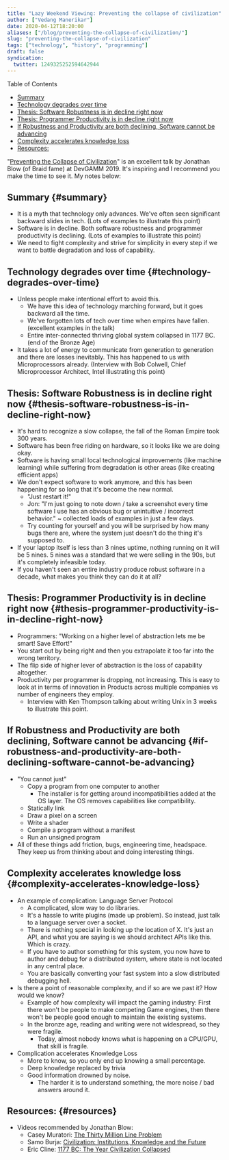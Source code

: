 ```yaml
---
title: "Lazy Weekend Viewing: Preventing the collapse of civilization"
author: ["Vedang Manerikar"]
date: 2020-04-12T18:20:00
aliases: ["/blog/preventing-the-collapse-of-civilization/"]
slug: "preventing-the-collapse-of-civilization"
tags: ["technology", "history", "programming"]
draft: false
syndication:
  twitter: 1249325252594642944
---
```


<div class="ox-hugo-toc toc">

<div class="heading">Table of Contents</div>

- [Summary](#summary)
- [Technology degrades over time](#technology-degrades-over-time)
- [Thesis: Software Robustness is in decline right now](#thesis-software-robustness-is-in-decline-right-now)
- [Thesis: Programmer Productivity is in decline right now](#thesis-programmer-productivity-is-in-decline-right-now)
- [If Robustness and Productivity are both declining, Software cannot be advancing](#if-robustness-and-productivity-are-both-declining-software-cannot-be-advancing)
- [Complexity accelerates knowledge loss](#complexity-accelerates-knowledge-loss)
- [Resources:](#resources)

</div>
<!--endtoc-->

"[Preventing the Collapse of Civilization](https://www.youtube.com/watch?v=pW-SOdj4Kkk)" is an excellent talk by Jonathan Blow (of Braid fame) at DevGAMM 2019. It's inspiring and I recommend you make the time to see it. My notes below:


## Summary {#summary}

-   It is a myth that technology only advances. We've often seen significant backward slides in tech. (Lots of examples to illustrate this point)
-   Software is in decline. Both software robustness and programmer productivity is declining. (Lots of examples to illustrate this point)
-   We need to fight complexity and strive for simplicity in every step if we want to battle degradation and loss of capability.


## Technology degrades over time {#technology-degrades-over-time}

-   Unless people make intentional effort to avoid this.
    -   We have this idea of technology marching forward, but it goes backward all the time.
    -   We've forgotten lots of tech over time when empires have fallen. (excellent examples in the talk)
    -   Entire inter-connected thriving global system collapsed in 1177 BC. (end of the Bronze Age)
-   It takes a lot of energy to communicate from generation to generation and there are losses inevitably. This has happened to us with Microprocessors already. (Interview with Bob Colwell, Chief Microprocessor Architect, Intel illustrating this point)


## Thesis: Software Robustness is in decline right now {#thesis-software-robustness-is-in-decline-right-now}

-   It's hard to recognize a slow collapse, the fall of the Roman Empire took 300 years.
-   Software has been free riding on hardware, so it looks like we are doing okay.
-   Software is having small local technological improvements (like machine learning) while suffering from degradation is other areas (like creating efficient apps)
-   We don't expect software to work anymore, and this has been happening for so long that it's become the new normal.
    -   "Just restart it!"
    -   Jon: "I'm just going to note down / take a screenshot every time software I use has an obvious bug or unintuitive / incorrect behavior." ~ collected loads of examples in just a few days.
    -   Try counting for yourself and you will be surprised by how many bugs there are, where the system just doesn't do the thing it's supposed to.
-   If your laptop itself is less than 3 nines uptime, nothing running on it will be 5 nines. 5 nines was a standard that we were selling in the 90s, but it's completely infeasible today.
-   If you haven't seen an entire industry produce robust software in a decade, what makes you think they can do it at all?


## Thesis: Programmer Productivity is in decline right now {#thesis-programmer-productivity-is-in-decline-right-now}

-   Programmers: "Working on a higher level of abstraction lets me be smart! Save Effort!"
-   You start out by being right and then you extrapolate it too far into the wrong territory.
-   The flip side of higher lever of abstraction is the loss of capability altogether.
-   Productivity per programmer is dropping, not increasing. This is easy to look at in terms of innovation in Products across multiple companies vs number of engineers they employ.
    -   Interview with Ken Thompson talking about writing Unix in 3 weeks to illustrate this point.


## If Robustness and Productivity are both declining, Software cannot be advancing {#if-robustness-and-productivity-are-both-declining-software-cannot-be-advancing}

-   "You cannot just"
    -   Copy a program from one computer to another
        -   The installer is for getting around incompatibilities added at the OS layer. The OS removes capabilities like compatibility.
    -   Statically link
    -   Draw a pixel on a screen
    -   Write a shader
    -   Compile a program without a manifest
    -   Run an unsigned program
-   All of these things add friction, bugs, engineering time, headspace. They keep us from thinking about and doing interesting things.


## Complexity accelerates knowledge loss {#complexity-accelerates-knowledge-loss}

-   An example of complication: Language Server Protocol
    -   A complicated, slow way to do libraries.
    -   It's a hassle to write plugins (made up problem). So instead, just talk to a language server over a socket.
    -   There is nothing special in looking up the location of X. It's just an API, and what you are saying is we should architect APIs like this. Which is crazy.
    -   If you have to author something for this system, you now have to author and debug for a distributed system, where state is not located in any central place.
    -   You are basically converting your fast system into a slow distributed debugging hell.
-   Is there a point of reasonable complexity, and if so are we past it? How would we know?
    -   Example of how complexity will impact the gaming industry: First there won't be people to make competing Game engines, then there won't be people good enough to maintain the existing systems.
    -   In the bronze age, reading and writing were not widespread, so they were fragile.
        -   Today, almost nobody knows what is happening on a CPU/GPU, that skill is fragile.
-   Complication accelerates Knowledge Loss
    -   More to know, so you only end up knowing a small percentage.
    -   Deep knowledge replaced by trivia
    -   Good information drowned by noise.
        -   The harder it is to understand something, the more noise / bad answers around it.


## Resources: {#resources}

-   Videos recommended by Jonathan Blow:
    -   Casey Muratori: [The Thirty Million Line Problem](https://www.youtube.com/watch?v=kZRE7HIO3vk)
    -   Samo Burja: [Civilization: Institutions, Knowledge and the Future](https://www.youtube.com/watch?v=OiNmTVThNEY)
    -   Eric Cline: [1177 BC: The Year Civilization Collapsed](https://www.youtube.com/watch?v=hyry8mgXiTk)
